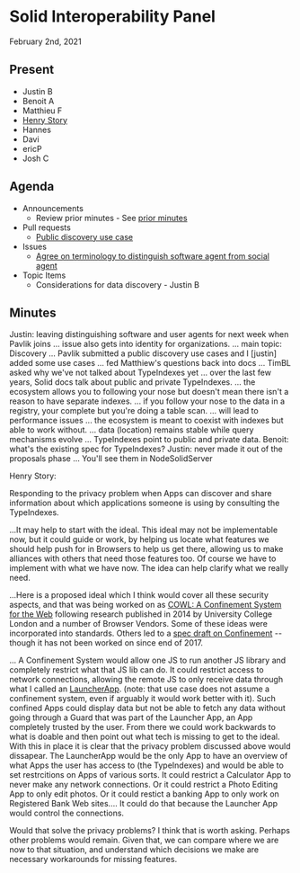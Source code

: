 # Solid Interoperability Panel
February 2nd, 2021

## Present

- Justin B
- Benoit A
- Matthieu F
- [Henry Story](https://co-operating.systems/)
- Hannes
- Davi
- ericP
- Josh C

## Agenda

- Announcements
    - Review prior minutes - See [prior minutes](https://github.com/solid/data-interoperability-panel/pull/79)
- Pull requests
    - [Public discovery use case](https://github.com/solid/data-interoperability-panel/pull/81)
- Issues
    - [Agree on terminology to distinguish software agent from social agent](https://github.com/solid/data-interoperability-panel/issues/80)
- Topic Items
    - Considerations for data discovery - Justin B

## Minutes

Justin: leaving distinguishing software and user agents for next week when Pavlik joins
... issue also gets into identity for organizations.
... main topic: Discovery
... Pavlik submitted a public discovery use cases and I \[justin] added some use cases
... fed Matthiew's questions back into docs
... TimBL asked why we've not talked about TypeIndexes yet
... over the last few years, Solid docs talk about public and private TypeIndexes.
... the ecosystem allows you to following your nose but doesn't mean there isn't a reason to have separate indexes.
... if you follow your nose to the data in a registry, your complete but you're doing a table scan.
... will lead to performance issues
... the ecosystem is meant to coexist with indexes but able to work without.
... data (location) remains stable while query mechanisms evolve
... TypeIndexes point to public and private data.
Benoit: what's the existing spec for TypeIndexes?
Justin: never made it out of the proposals phase
... You'll see them in NodeSolidServer

Henry Story: 

   Responding to the privacy problem when Apps can discover and share information about which applications someone is using by consulting the TypeIndexes. 

   ...It may help to start with the ideal. This ideal may not be implementable now, but it could guide or work, by helping us locate what features we should help push for in Browsers to help us get there, allowing us to make alliances with others that need those features too. Of course we have to implement with what we have now. The idea can help clarify what we really need.

   ...Here is a proposed ideal which I think would cover all these security aspects, and that was being worked on as [COWL: A Confinement System for the Web](http://cowl.ws) following research published in 2014 by University College London and a number of Browser Vendors. Some of these ideas were incorporated into standards. Others  led to a [spec draft on Confinement](https://w3c.github.io/webappsec-cowl/) -- though it has not been worked on since end of 2017. 

   ... A Confinement System would allow one JS to run another JS library and completely restrict what that JS lib can do. It could restrict access to network connections, allowing the remote JS to only receive data through what I called an [LauncherApp](https://github.com/solid/authorization-panel/blob/master/proposals/LauncherApp.md). (note: that use case does not assume a confinement system, even if arguably it would work better with it). Such confined Apps could display data but not be able to fetch any data without going through a Guard that was part of the Launcher App, an App completely trusted by the user. From there we could work backwards to what is doable and then point out what tech is missing to get to the ideal. With this in place it is clear that the privacy problem discussed above would dissapear. The LauncherApp would be the only App to have an overview of what Apps the user has access to (the TypeIndexes) and would be able to set restrcitions on Apps of various sorts. It could restrict a Calculator App to never make any network connections. Or it could restrict a Photo Editing App to only edit photos. Or it could restict a banking App to only work on Registered Bank Web sites.... It could do that because the Launcher App would control the connections.  

Would that solve the privacy problems? I think that is worth asking. Perhaps other problems would remain.  Given that, we can compare where we are now to that situation, and understand which decisions we make are necessary workarounds for missing features.


